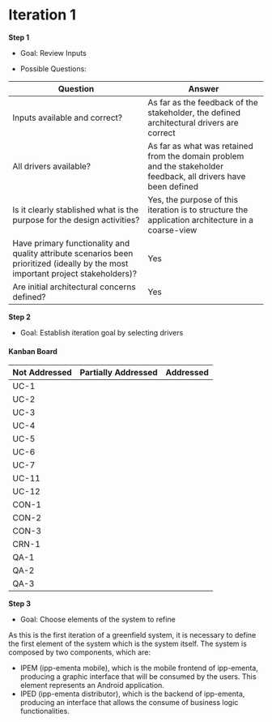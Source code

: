 # Iteration 1

**Step 1**

- Goal: Review Inputs

- Possible Questions:

|Question|Answer|
|--------|------|
|Inputs available and correct?|As far as the feedback of the stakeholder, the defined architectural drivers are correct|
|All drivers available?|As far as what was retained from the domain problem and the stakeholder feedback, all drivers have been defined|
|Is it clearly stablished what is the purpose for the design activities?|Yes, the purpose of this iteration is to structure the application architecture in a coarse-view|
|Have primary functionality and quality attribute scenarios been prioritized (ideally by the most important project stakeholders)?|Yes|
|Are initial architectural concerns defined?|Yes|

**Step 2**

- Goal: Establish iteration goal by selecting drivers

#### Kanban Board

| Not Addressed | Partially Addressed | Addressed |
|---------------|---------------------|-----------|
| UC-1 |||
| UC-2 |||
| UC-3 |||
| UC-4 |||
| UC-5 |||
| UC-6 |||
| UC-7 |||
| UC-11 |||
| UC-12 |||
| CON-1 |||
| CON-2 |||
| CON-3 |||
| CRN-1 |||
| QA-1 |||
| QA-2 |||
| QA-3 |||

**Step 3**

- Goal: Choose elements of the system to refine

As this is the first iteration of a greenfield system, it is necessary to define the first element of the system which is the system itself. The system is composed by two components, which are:

- IPEM (ipp-ementa mobile), which is the mobile frontend of ipp-ementa, producing a graphic interface that will be consumed by the users. This element represents an Android application.
- IPED (ipp-ementa distributor), which is the backend of ipp-ementa, producing an interface that allows the consume of business logic functionalities.

